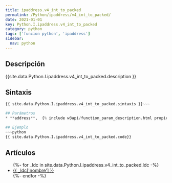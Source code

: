 ```yaml
---
title: ipaddress.v4_int_to_packed
permalink: /Python/ipaddress/v4_int_to_packed/
date: 2021-01-01
key: Python.I.ipaddress.v4_int_to_packed
category: python
tags: ['funcion python', 'ipaddress']
sidebar: 
  nav: python
---
```


## Descripción
{{site.data.Python.I.ipaddress.v4_int_to_packed.description }}

## Sintaxis
~~~python
{{ site.data.Python.I.ipaddress.v4_int_to_packed.sintaxis }}~~~

## Parámetros
* **address**,  {% include w3api/function_param_description.html propiedad=site.data.Python.I.ipaddress.v4_int_to_packed valor="address" %}

## Ejemplo
~~~python
{{ site.data.Python.I.ipaddress.v4_int_to_packed.code}}
~~~

## Artículos
<ul>
{%- for _ldc in site.data.Python.I.ipaddress.v4_int_to_packed.ldc -%}
   <li>
       <a href="{{_ldc['url'] }}">{{ _ldc['nombre'] }}</a>
   </li>
{%- endfor -%}
</ul>
